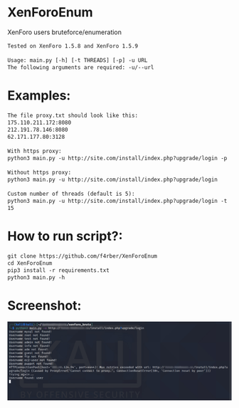# XenForoEnum
XenForo users bruteforce/enumeration

```
Tested on XenForo 1.5.8 and XenForo 1.5.9

Usage: main.py [-h] [-t THREADS] [-p] -u URL
The following arguments are required: -u/--url
```

# Examples:
```
The file proxy.txt should look like this:
175.110.211.172:8080
212.191.78.146:8080
62.171.177.80:3128

With https proxy: 
python3 main.py -u http://site.com/install/index.php?upgrade/login -p

Without https proxy: 
python3 main.py -u http://site.com/install/index.php?upgrade/login

Custom number of threads (default is 5): 
python3 main.py -u http://site.com/install/index.php?upgrade/login -t 15
```

# How to run script?:
```
git clone https://github.com/f4rber/XenForoEnum
cd XenForoEnum
pip3 install -r requirements.txt
python3 main.py -h
```

# Screenshot:
![Screenshot](screenshot.jpg)
